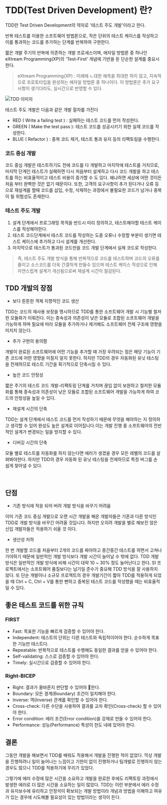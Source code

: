 # TDD(Test Driven Development) 란? 

TDD란 Test Driven Development의 약자로 '테스트 주도 개발'이라고 한다. 

반복 테스트를 이용한 소프트웨어 방법론으로, 작은 단위의 테스트 케이스를 작성하고 이를 통과하는 코드를 추가하는 단계를 반복하여 구현한다.
 

짧은 개발 주기의 반복에 의존하는 개발 프로세스이며, 
애자일 방법론 중 하나인 eXtream Programming(XP)의 'Test-First' 개념에 기반을 둔 단순한 설계를 중요시한다. 

>  eXtream Programming(XP) : 미래에 ㄴ대한 예측을 최대한 하지 않고, 지속적으로 프로토타입을 완성하는 애자일 방법론 중 하나이다. 이 방법론은 추가 요구사항이 생기더라도, 실시간으로 반영할 수 있다.

![TDD 이미지](https://img1.daumcdn.net/thumb/R1280x0/?scode=mtistory2&fname=https%3A%2F%2Fblog.kakaocdn.net%2Fdn%2FbxIJOW%2FbtrNRBF83uo%2FtNXUTRCyj44P8xxwdk7kx1%2Fimg.webp)   

테스트 주도 개발은 다음과 같은 개발 절차를 가진다

- RED ( Write a failing test ) : 실패하는 테스트 코드를 먼저 작성한다.
- GREEN ( Make the test pass ): 테스트 코드를 성공시키기 위한 실제 코드를 작성한다.
- BLUE ( Refactor ) : 중복 코드 제거, 테스트 통과 유지 등의 리팩토링을 수행한다.

### 코드 중심 개발

코드 중심 개발은 테스트하기도 전에 코드를 다 개발하고 마지막에 테스트를 거치므로, 마지막 단계인 테스트가 실패하면
다시 처음부터 설계하고 다시 코드 개발을 하고 테스트를 하는 비효율적이고 테스트 비용이 증가할 수 도 있다.
왜냐하면 세상에 어떤 것이든 처음 부터 완벽한 것은 없기 때문이다.
또한, 고객의 요구사항이 추가 된다거나 오류 등으로 재설계를 할때 코드를 삽입, 수정, 삭제하는 과정에서 불필요한 코드가 남거나 중복이 될 위험성도 존재한다.
  

### 테스트 주도 개발

1. 설계 단계에서 프로그래밍 목적을 반드시 미리 정의하고, 테스트해야할 테스트 케이스를 작성해야한다.
2. 테스트 코드단계에서 테스트 코드를 작성하는 도중 오류나 수정할 부분이 생기면 테스트 케이스에 추가하고 다시 설계를 개선한다.
3. 마지막으로 테스트가 통과된 코드만을 코드 개발 단계에서 실제 코드로 작성한다.

> 즉, 테스트 주도 개발 방식을 통해 반복적으로 코드를 테스트하며 코드의 오류를 줄이고 소스코드를 더욱 간결하게 만들수 있으며
테스트 케이스 작성으로 인해 자연스럽게 설계가 개선됨으로써 재설계 시간이 절감된다.

## TDD 개발의 장점

- 보다 튼튼한 객체 지향적인 코드 생산

TDD는 코드의 재사용 보장을 명시하므로 TDD를 통한 소프트웨어 개발 시 기능별 철저한 모듈화가 이뤄진다.
이는 종속성과 의존성이 낮은 모듈로 조합된 소프트웨어 개발을 가능하게 하며 필요에 따라 모듈을 추가하거나 제거해도 소프트웨어 전체 구조에 영향을 미치치 않는다.
 

- 추가 구현의 용의함

개발이 완료된 소프트웨어에 어떤 기능을 추가할 때 가장 우려되는 점은 해당 기능이 기존 코드에 어떤 영향을 미칠지 알지 못한다. 
하지만 TDD의 경우 자동화된 유닛 테스팅을 전제하므로 테스트 기간을 획기적으로 단축시킬 수 있다.
 

- 높은 코드 안정성

짧은 주기의 테스트 코드 개발-리팩토링 단계를 거치며 끊임 없이 보완하고 철저한 모듈화를 통해 종속성과 의존성이 낮은 모듈로 조합된 소프트웨어 개발을 가능하게 하여 코드의 안정성을 높일 수 있다.
 

- 재설계 시간의 단축

TDD는 설계 단계에서 테스트 코드를 먼저 작성하기 때문에 무엇을 해야하는 지 정의하고 생각할 수 있어 완성도 높은 설계로 이어집니다.이는 개발 진행 중 소프트웨어의 전반적인 설계가 변경되는 일을 방지할 수 있다.
 

- 디버깅 시간의 단축

모듈 별로 테스트를 자동화를 하지 않는다면 에러가 생겼을 경우 모든 레벨의 코드를 살펴봐야한다.
하지만 TDD의 경우 자동화 된 유닛 테스팅을 전제하므로 특정 버그를 손 쉽게 찾아낼 수 있다.

 
## 단점

- 기존 방식에 적응 되어 버려 개발 방식을 바꾸기 어려움

이미 기존 코드 중심 개발으로 오랜 시간 개발을 해온 개발자들은 기존과 다른 방식인 TDD로 개발 방식을 바꾸긴 어려울 것입니다.
하지만 오히려 개발을 별로 해보진 않은 신입 개발자들은 적용하기 쉬울 것 이다.
 

- 생산성 저하

한 번 개발할 코드를 처음부터 2개의 코드를 짜야하고 중간중간 테스트를 하면서 고쳐나가야하기 때문에 일반적인 개발 방식보다 개발 시간이 늘어날 수 밖에 없다.
TDD 개발 방식은 일반적인 개발 방식에 비해 시간이 대략 10 ~ 30% 정도 늘어난다고 한다.
SI 프로젝트에서는 소프트웨어 품질보다는 납기일 준수가 중요해 TDD 방식을 잘 사용하지 않다.
또 단순 개발이나 소규모 프로젝트의 경우 개발기간이 짧아 TDD를 적용하게 되었을 때 Ctrl + C, Ctrl + V를 통한 뻔하고 중복된 테스트 코드를 작성했을 때는 비효율적일 수 있다.

## 좋은 테스트 코드를 위한 규칙


### FIRST

- Fast: 목표한 기능을 빠르게 검증할 수 있어야 한다.
- Independent: 테스트의 단위는 다른 테스트와 독립적이어야 한다. 순수하게 목표한 기능만 테스트다.
- Repeatable: 반복적으로 테스트를 수행해도 동일한 결과를 얻을 수 있어야 한다.
- Self-validating: 스스로 검증할 수 있어야 한다.
- Timely: 실시간으로 검증할 수 있어야 한다.


### Right-BICEP

- Right: 결과가 올바른지 판단할 수 있어야 한다.
- Boundary: 모든 경계(Boundary) 조건이 일치해야 한다.
- Inverse: 역(Inverse) 관계를 확인할 수 있어야 한다.
- Cross-check: 다른 수단을 사용하여 결과를 교차 확인(Cross-check) 할 수 있어야 한다.
- Error condition: 에러 조건(Error condition)을 강제로 만들 수 있어야 한다.
- Performance: 성능(Performance) 특성이 한도 내에 있어야 한다.


## 결론

그동안 개발을 해보면서 TDD를 배워도 적용해서 개발을 진행한 적이 없었다. 막상 개발을 진행하려니 일이 늘어나는 느낌이고 기한이 없이 진행하거나 팀개발로 진행하지 않는 경우도 많으니 TDD를 적용하기에 무리가 있었다.

그렇기에 에러 수정에 많은 시간을 소요하고 개발을 완료한 후에도 리팩토링 과정에서 발생한 에러로 더 많은 시간을 소요하는 일이 많았다. TDD는 이런 부분에서 에러 수정과 유지보수에 유리하고 안정석이 확보되는 개발 방법이라 개념과 방법을 이해하고 여유가 있는 경우에 시도해볼 필요성이 있는 방법이라는 생각이 든다.
